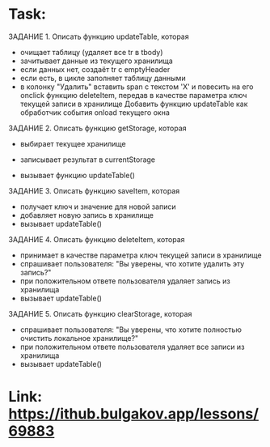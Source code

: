 # Task:

ЗАДАНИЕ 1.
Описать функцию updateTable, которая
   - очищает таблицу (удаляет все tr в tbody)
   - зачитывает данные из текущего хранилища
   - если данных нет, создаёт tr с emptyHeader
   - если есть, в цикле заполняет таблицу данными
   - в колонку "Удалить" вставить span с текстом 'X' и повесить на его onclick функцию deleteItem, передав в качестве параметра ключ текущей записи в хранилище
Добавить функцию updateTable как обработчик события onload текущего окна

ЗАДАНИЕ 2.
Описать функцию getStorage, которая
   - выбирает текущее хранилище

   - записывает результат в currentStorage

   - вызывает функцию updateTable()

ЗАДАНИЕ 3.
Описать функцию saveItem, которая
   - получает ключ и значение для новой записи
   - добавляет новую запись в хранилище
   - вызывает updateTable()

ЗАДАНИЕ 4.
Описать функцию deleteItem, которая
   - принимает в качестве параметра ключ текущей записи в хранилище
   - спрашивает пользователя: "Вы уверены, что хотите удалить эту запись?"
   - при положительном ответе пользователя удаляет запись из хранилища
   - вызывает updateTable()

ЗАДАНИЕ 5.
Описать функцию clearStorage, которая
   - спрашивает пользователя: "Вы уверены, что хотите полностью очистить локальное хранилище?"
   - при положительном ответе пользователя удаляет все записи из хранилища
   - вызывает updateTable()


# Link: https://ithub.bulgakov.app/lessons/69883
